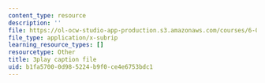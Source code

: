 ```yaml
---
content_type: resource
description: ''
file: https://ol-ocw-studio-app-production.s3.amazonaws.com/courses/6-0001-introduction-to-computer-science-and-programming-in-python-fall-2016/b1fa57000d985224b9f0ce4e6753bdc1_8s0d87sjy1A.vtt
file_type: application/x-subrip
learning_resource_types: []
resourcetype: Other
title: 3play caption file
uid: b1fa5700-0d98-5224-b9f0-ce4e6753bdc1
---
```

